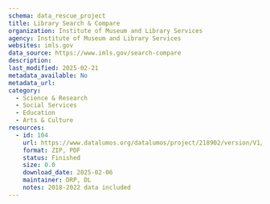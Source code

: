 ```yaml
---
schema: data_rescue_project 
title: Library Search & Compare
organization: Institute of Museum and Library Services
agency: Institute of Museum and Library Services
websites: imls.gov
data_source: https://www.imls.gov/search-compare
description: 
last_modified: 2025-02-21
metadata_available: No
metadata_url: 
category:
  - Science & Research 
  - Social Services 
  - Education 
  - Arts & Culture 
resources:
  - id: 104
    url: https://www.datalumos.org/datalumos/project/218902/version/V1/view
    format: ZIP, PDF
    status: Finished
    size: 0.0
    download_date: 2025-02-06
    maintainer: DRP, DL
    notes: 2018-2022 data included
---
```

